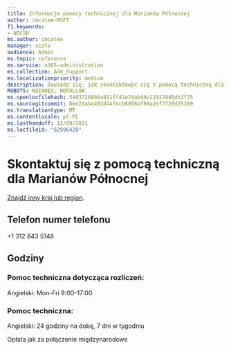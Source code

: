 ```yaml
---
title: Informacje pomocy technicznej dla Marianów Północnej
author: cmcatee-MSFT
f1.keywords:
- NOCSH
ms.author: cmcatee
manager: scotv
audience: Admin
ms.topic: reference
ms.service: o365-administration
ms.collection: Adm_Support
ms.localizationpriority: medium
description: Dowiedz się, jak skontaktować się z pomocą techniczną dla swojego kraju lub regionu.
ROBOTS: NOINDEX, NOFOLLOW
ms.openlocfilehash: 54037268b8a811ff41e7dabd4c21917845db3f75
ms.sourcegitcommit: 0ee2dabe402d44fecb6856af98a2ef7720d25189
ms.translationtype: MT
ms.contentlocale: pl-PL
ms.lasthandoff: 12/09/2021
ms.locfileid: "62996420"
---
```

# <a name="contact-support-for-northern-mariana-islands"></a>Skontaktuj się z pomocą techniczną dla Marianów Północnej

[Znajdź inny kraj lub region](../get-help-support.md).

## <a name="phone-number"></a>Telefon numer telefonu
+1 312 843 5148

## <a name="hours"></a>Godziny
### <a name="billing-support"></a>Pomoc techniczna dotycząca rozliczeń:

Angielski: Mon-Fri 9:00–17:00

### <a name="technical-support"></a>Pomoc techniczna:

Angielski: 24 godziny na dobę, 7 dni w tygodniu

Opłata jak za połączenie międzynarodowe
